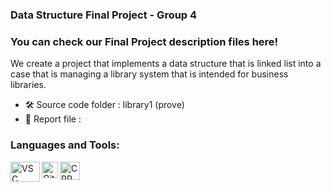 ### Data Structure Final Project - Group 4

### You can check our Final Project description files here!

We create a project that implements a data structure that is linked list into a case that is managing a library system that is intended for business libraries.

- 🛠 Source code folder : library1 (prove)
- 📃 Report file : 


### Languages and Tools:

<img align="left" alt="VSC" width="47px" height="32px" src="https://upload.wikimedia.org/wikipedia/commons/thumb/9/9a/Visual_Studio_Code_1.35_icon.svg/2048px-Visual_Studio_Code_1.35_icon.svg.png" />
<img align="left" alt="GitHub" width="26px" 
src="https://github.githubassets.com/images/modules/logos_page/GitHub-Mark.png" />
<img align="left" alt="CPP" width="32px" height="29px"
src= "https://download.logo.wine/logo/C%2B%2B/C%2B%2B-Logo.wine.png" />
